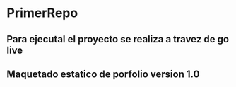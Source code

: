 # PrimerRepo

## Para ejecutal el proyecto se realiza a travez de go live

## Maquetado estatico de porfolio version 1.0

